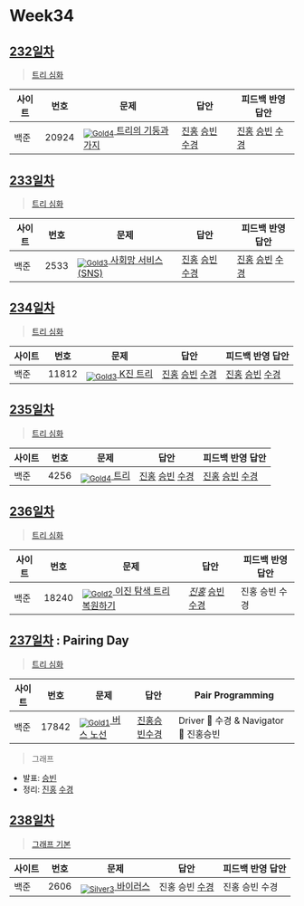 <!-- tier 리스트 S -->
[Unrated]: https://user-images.githubusercontent.com/33937365/126247607-85783912-c11a-4d50-ac36-8cc7dcb75cd2.png
[Silver3]: https://user-images.githubusercontent.com/33937365/126247621-1b55b7f4-3a79-4348-8a63-f00c1813853e.png
[Gold5]: https://user-images.githubusercontent.com/33937365/126247627-2979d4d5-915a-4c4e-adb7-c171f9bafe28.png
[Gold4]: https://user-images.githubusercontent.com/33937365/126247629-b24e1e24-4579-450f-bc3c-f166361091dd.png
[Gold3]: https://user-images.githubusercontent.com/33937365/126247630-80fb15af-debc-451d-a937-6c9c6bfa693b.png
[Gold2]: https://user-images.githubusercontent.com/33937365/126247633-7112f6a6-57da-4d1d-953f-5414ba8ffc3d.png
[Gold1]: https://user-images.githubusercontent.com/33937365/126247635-42bd3af9-e129-4379-b44a-22d75de3def6.png
[Platinum5]: https://user-images.githubusercontent.com/33937365/126247636-763e3bc4-43a9-4724-8ce1-c2288aecb636.png
<!-- tier 리스트 E -->

# Week34

## [232일차](Day232)

> [트리 심화](https://www.acmicpc.net/group/workbook/view/9797/36476)

| 사이트 | 번호 | 문제                 | 답안                | 피드백 반영 답안    |
| ------ | ---- | -------------------- | ------------------- | ------------------- |
| 백준   | 20924    | [<sub>![Gold4]</sub> 트리의 기둥과 가지](https://www.acmicpc.net/problem/20924) | [진홍](Day232/boj20924_kjh.java) [승빈](Day232/boj20924_wsb.java) [수경](Day232/boj20924_hsk.js) | [진홍](Day232/boj20924_kjh.java) [승빈](Day232/boj20924_wsb.java) [수경](Day232/boj20924_hsk.js) |

## [233일차](Day233)

> [트리 심화](https://www.acmicpc.net/group/workbook/view/9797/36501)

| 사이트 | 번호 | 문제                 | 답안                | 피드백 반영 답안    |
| ------ | ---- | -------------------- | ------------------- | ------------------- |
| 백준   | 2533 | [<sub>![Gold3]</sub> 사회망 서비스(SNS)](https://www.acmicpc.net/problem/2533) | [진홍](Day233/boj2533_kjh.java) [승빈](Day233/boj2533_wsb.java) [수경](Day233/boj2533_hsk.py) | [진홍](Day233/boj2533_kjh.java) [승빈](Day233/boj2533_wsb.java) [수경](Day233/boj2533_hsk.py) |

## [234일차](Day234)

> [트리 심화](https://www.acmicpc.net/group/workbook/view/9797/36535)

| 사이트 | 번호 | 문제                 | 답안                | 피드백 반영 답안    |
| ------ | ---- | -------------------- | ------------------- | ------------------- |
| 백준   | 11812 | [<sub>![Gold3]</sub> K진 트리](https://www.acmicpc.net/problem/11812) | [진홍](Day234/boj11812_kjh.java) [승빈](Day234/boj11812_wsb.java) [수경](Day234/boj11812_hsk.js) | [진홍](Day234/boj11812_kjh_fb.java) [승빈](Day234/boj11812_wsb.java) [수경](Day234/boj11812_hsk_fb.js) |

## [235일차](Day235)

> [트리 심화](https://www.acmicpc.net/group/workbook/view/9797/36549)

| 사이트 | 번호 | 문제                 | 답안                | 피드백 반영 답안    |
| ------ | ---- | -------------------- | ------------------- | ------------------- |
| 백준   | 4256 | [<sub>![Gold4]</sub> 트리](https://www.acmicpc.net/problem/4256) | [진홍](Day235/boj4256_kjh.java) [승빈](Day235/boj4256_wsb.java) [수경](Day235/boj4256_hsk.js) | [진홍](Day235/boj4256_kjh.java) [승빈](Day235/boj4256_wsb.java) [수경](Day235/boj4256_hsk.js) |

## [236일차](Day236)

> [트리 심화](https://www.acmicpc.net/group/workbook/view/9797/36592)

| 사이트 | 번호 | 문제                 | 답안                | 피드백 반영 답안    |
| ------ | ---- | -------------------- | ------------------- | ------------------- |
| 백준   | 18240 | [<sub>![Gold2]</sub> 이진 탐색 트리 복원하기](https://www.acmicpc.net/problem/18240) | *[진홍](Day236/boj18240_kjh.java)* [승빈](Day236/boj18240_wsb.java) [수경](Day236/boj18240_hsk.py) | 진홍 승빈 수경 |

## [237일차](Day237) : Pairing Day

> [트리 심화](https://www.acmicpc.net/group/workbook/view/9797/36619)

| 사이트 | 번호 | 문제                 | 답안                | Pair Programming    |
| ------ | ---- | -------------------- | ------------------- | ------------------- |
| 백준   | 17842 | [<sub>![Gold1]</sub> 버스 노선](https://www.acmicpc.net/problem/17842) | [진홍승빈수경](Day237/boj17842_kjhwsbhsk.js) | Driver 🚗 수경 & Navigator 🧭 진홍승빈 |

> 그래프
* 발표: [승빈](../../Study6%20-%20Graph/reference/wsb.pdf)
* 정리: [진홍](../../Study6%20-%20Graph/reference/kjh.pdf) [수경](../../Study6%20-%20Graph/reference/hsk.pdf)

## [238일차](Day238)

> [그래프 기본](https://www.acmicpc.net/group/workbook/view/9797/36622)

| 사이트 | 번호 | 문제                 | 답안                | 피드백 반영 답안    |
| ------ | ---- | -------------------- | ------------------- | ------------------- |
| 백준   | 2606    | [<sub>![Silver3]</sub> 바이러스](https://www.acmicpc.net/problem/2606) | 진홍 승빈 [수경](Day238/2606_hsk.js) | 진홍 승빈 수경 |
